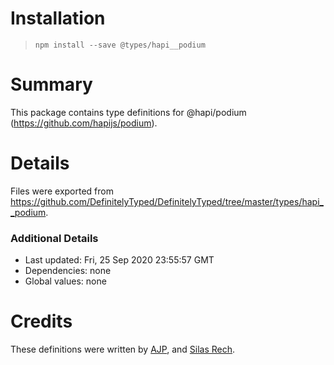 # Installation
> `npm install --save @types/hapi__podium`

# Summary
This package contains type definitions for @hapi/podium (https://github.com/hapijs/podium).

# Details
Files were exported from https://github.com/DefinitelyTyped/DefinitelyTyped/tree/master/types/hapi__podium.

### Additional Details
 * Last updated: Fri, 25 Sep 2020 23:55:57 GMT
 * Dependencies: none
 * Global values: none

# Credits
These definitions were written by [AJP](https://github.com/AJamesPhillips), and [Silas Rech](https://github.com/lenovouser).
